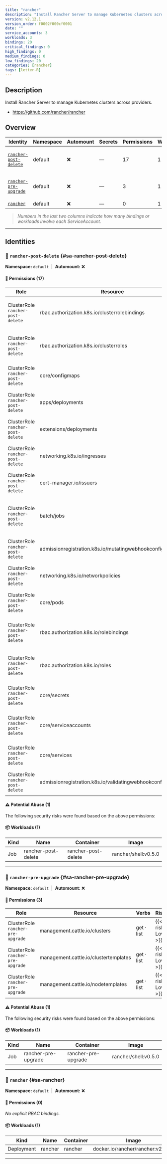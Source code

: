 ```yaml
---
title: "rancher"
description: "Install Rancher Server to manage Kubernetes clusters across providers."
version: v2.12.1
version_order: f0002f000cf0001
date: ""
service_accounts: 3
workloads: 3
bindings: 20
critical_findings: 0
high_findings: 0
medium_findings: 0
low_findings: 20
categories: [rancher]
tags: [letter-R]
---
```


## Description

Install Rancher Server to manage Kubernetes clusters across providers.

- https://github.com/rancher/rancher

## Overview

| Identity                                         | Namespace | Automount | Secrets | Permissions | Workloads | Risk               |
| ------------------------------------------------ | --------- | --------- | ------- | ----------- | --------- | ------------------ |
| [`rancher-post-delete`](#sa-rancher-post-delete) | default   | ❌        | —       | 17          | 1         | {{< risk "Low" >}} |
| [`rancher-pre-upgrade`](#sa-rancher-pre-upgrade) | default   | ❌        | —       | 3           | 1         | {{< risk "Low" >}} |
| [`rancher`](#sa-rancher)                         | default   | ❌        | —       | 0           | 1         | —                  |

> _Numbers in the last two columns indicate how many bindings or workloads involve each ServiceAccount._

---

## Identities

### 🤖 `rancher-post-delete` {#sa-rancher-post-delete}

**Namespace:** `default`  |  **Automount:** ❌

#### 🔑 Permissions (17)

| Role                              | Resource                                                     | Verbs                                | Risk             | Tags |
| --------------------------------- | ------------------------------------------------------------ | ------------------------------------ | ---------------- | ---- |
| ClusterRole `rancher-post-delete` | rbac.authorization.k8s.io/clusterrolebindings                | create · delete · get · list         | {{< risk Low >}} |      |
| ClusterRole `rancher-post-delete` | rbac.authorization.k8s.io/clusterroles                       | create · delete · get · list         | {{< risk Low >}} |      |
| ClusterRole `rancher-post-delete` | core/configmaps                                              | delete · get · list                  | {{< risk Low >}} |      |
| ClusterRole `rancher-post-delete` | apps/deployments                                             | delete · get · list                  | {{< risk Low >}} |      |
| ClusterRole `rancher-post-delete` | extensions/deployments                                       | delete · get · list                  | {{< risk Low >}} |      |
| ClusterRole `rancher-post-delete` | networking.k8s.io/ingresses                                  | delete                               | {{< risk Low >}} |      |
| ClusterRole `rancher-post-delete` | cert-manager.io/issuers                                      | delete                               | {{< risk Low >}} |      |
| ClusterRole `rancher-post-delete` | batch/jobs                                                   | create · delete · get · list · watch | {{< risk Low >}} |      |
| ClusterRole `rancher-post-delete` | admissionregistration.k8s.io/mutatingwebhookconfigurations   | delete · get · list                  | {{< risk Low >}} |      |
| ClusterRole `rancher-post-delete` | networking.k8s.io/networkpolicies                            | delete · get · list                  | {{< risk Low >}} |      |
| ClusterRole `rancher-post-delete` | core/pods                                                    | delete · get · list                  | {{< risk Low >}} |      |
| ClusterRole `rancher-post-delete` | rbac.authorization.k8s.io/rolebindings                       | create · delete · get · list         | {{< risk Low >}} |      |
| ClusterRole `rancher-post-delete` | rbac.authorization.k8s.io/roles                              | create · delete · get · list         | {{< risk Low >}} |      |
| ClusterRole `rancher-post-delete` | core/secrets                                                 | delete · get · list                  | {{< risk Low >}} |      |
| ClusterRole `rancher-post-delete` | core/serviceaccounts                                         | create · delete · get · list         | {{< risk Low >}} |      |
| ClusterRole `rancher-post-delete` | core/services                                                | delete · get · list                  | {{< risk Low >}} |      |
| ClusterRole `rancher-post-delete` | admissionregistration.k8s.io/validatingwebhookconfigurations | delete · get · list                  | {{< risk Low >}} |      |

#### ⚠️ Potential Abuse (1)

The following security risks were found based on the above permissions:

#### 📦 Workloads (1)

| Kind | Name                | Container           | Image                |
| ---- | ------------------- | ------------------- | -------------------- |
| Job  | rancher-post-delete | rancher-post-delete | rancher/shell:v0.5.0 |

---

### 🤖 `rancher-pre-upgrade` {#sa-rancher-pre-upgrade}

**Namespace:** `default`  |  **Automount:** ❌

#### 🔑 Permissions (3)

| Role                              | Resource                              | Verbs      | Risk             | Tags |
| --------------------------------- | ------------------------------------- | ---------- | ---------------- | ---- |
| ClusterRole `rancher-pre-upgrade` | management.cattle.io/clusters         | get · list | {{< risk Low >}} |      |
| ClusterRole `rancher-pre-upgrade` | management.cattle.io/clustertemplates | get · list | {{< risk Low >}} |      |
| ClusterRole `rancher-pre-upgrade` | management.cattle.io/nodetemplates    | get · list | {{< risk Low >}} |      |

#### ⚠️ Potential Abuse (1)

The following security risks were found based on the above permissions:

#### 📦 Workloads (1)

| Kind | Name                | Container           | Image                |
| ---- | ------------------- | ------------------- | -------------------- |
| Job  | rancher-pre-upgrade | rancher-pre-upgrade | rancher/shell:v0.5.0 |

---

### 🤖 `rancher` {#sa-rancher}

**Namespace:** `default`  |  **Automount:** ❌

#### 🔑 Permissions (0)

_No explicit RBAC bindings._

#### 📦 Workloads (1)

| Kind       | Name    | Container | Image                             |
| ---------- | ------- | --------- | --------------------------------- |
| Deployment | rancher | rancher   | docker.io/rancher/rancher:v2.12.1 |

---
